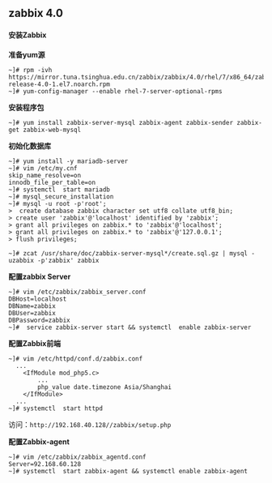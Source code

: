 ## zabbix 4.0

#### 安装Zabbix

**准备yum源**

```
~]# rpm -ivh https://mirror.tuna.tsinghua.edu.cn/zabbix/zabbix/4.0/rhel/7/x86_64/zabbix-release-4.0-1.el7.noarch.rpm
~]# yum-config-manager --enable rhel-7-server-optional-rpms
```

**安装程序包**

```
~]# yum install zabbix-server-mysql zabbix-agent zabbix-sender zabbix-get zabbix-web-mysql
```

**初始化数据库**

```
~]# yum install -y mariadb-server
~]# vim /etc/my.cnf
skip_name_resolve=on
innodb_file_per_table=on
~]# systemctl  start mariadb
~]# mysql_secure_installation 
~]# mysql -u root -p'root';
>  create database zabbix character set utf8 collate utf8_bin;
> create user 'zabbix'@'localhost' identified by 'zabbix';
> grant all privileges on zabbix.* to 'zabbix'@'localhost';
> grant all privileges on zabbix.* to 'zabbix'@'127.0.0.1';
> flush privileges;
```
```
~]# zcat /usr/share/doc/zabbix-server-mysql*/create.sql.gz | mysql -uzabbix -p'zabbix' zabbix
```

**配置zabbix Server**

```
~]# vim /etc/zabbix/zabbix_server.conf
DBHost=localhost
DBName=zabbix
DBUser=zabbix
DBPassword=zabbix
~]#  service zabbix-server start && systemctl  enable zabbix-server
```

**配置Zabbix前端**

```
~]# vim /etc/httpd/conf.d/zabbix.conf
  ...
    <IfModule mod_php5.c>
        ...
        php_value date.timezone Asia/Shanghai
    </IfModule>
  ...
~]# systemctl  start httpd
```

访问：`http://192.168.40.128//zabbix/setup.php`

**配置Zabbix-agent**

```
~]# vim /etc/zabbix/zabbix_agentd.conf 
Server=92.168.60.128
~]# systemctl  start zabbix-agent && systemctl enable zabbix-agent
```

